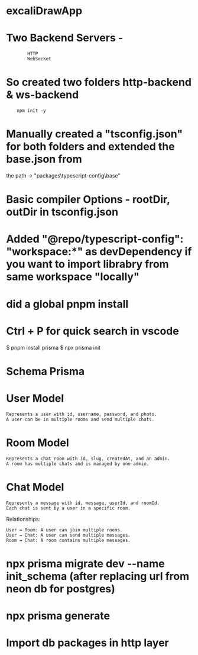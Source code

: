 # excaliDrawApp
 
# Two Backend Servers - 
            HTTP
            WebSocket

# So created two folders  http-backend & ws-backend 
        npm init -y
         

# Manually created a "tsconfig.json" for both folders and extended the base.json from 
 the path -> "packages\typescript-config\base"

# Basic compiler Options - rootDir, outDir in tsconfig.json

# Added  "@repo/typescript-config": "workspace:*" as devDependency if you want to import librabry from same workspace "locally"

# did a global pnpm install

# Ctrl + P for quick search in vscode

$ pnpm install prisma
$ npx prisma init


# Schema Prisma

# User Model
    Represents a user with id, username, password, and photo.
    A user can be in multiple rooms and send multiple chats.

# Room Model
    Represents a chat room with id, slug, createdAt, and an admin.
    A room has multiple chats and is managed by one admin.

# Chat Model
    Represents a message with id, message, userId, and roomId.
    Each chat is sent by a user in a specific room.

Relationships:

    User ↔ Room: A user can join multiple rooms.
    User ↔ Chat: A user can send multiple messages.
    Room ↔ Chat: A room contains multiple messages.

# npx prisma migrate dev --name init_schema (after replacing url from neon db for postgres)
# npx prisma generate
# Import db packages in http layer




